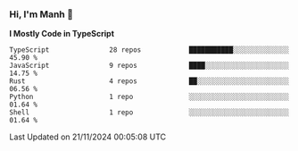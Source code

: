 ### Hi, I'm Manh 👋

<!--START_SECTION:waka-->
**I Mostly Code in TypeScript** 

```text
TypeScript               28 repos            ███████████░░░░░░░░░░░░░░   45.90 % 
JavaScript               9 repos             ████░░░░░░░░░░░░░░░░░░░░░   14.75 % 
Rust                     4 repos             ██░░░░░░░░░░░░░░░░░░░░░░░   06.56 % 
Python                   1 repo              ░░░░░░░░░░░░░░░░░░░░░░░░░   01.64 % 
Shell                    1 repo              ░░░░░░░░░░░░░░░░░░░░░░░░░   01.64 % 
```




 Last Updated on 21/11/2024 00:05:08 UTC
<!--END_SECTION:waka-->

